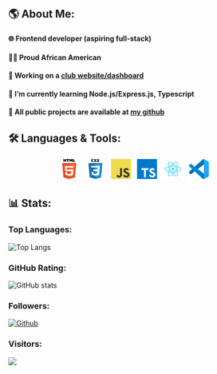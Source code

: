 ## 🌎 About Me:

#### 🌐 Frontend developer (aspiring full-stack)

#### ✌🏾 Proud African American

#### 🔧 Working on a [club website/dashboard](https://github.com/XavierTheCreator1/nhspc)

#### 🔎 I’m currently learning **Node.js/Express.js, Typescript**

#### 👀 All public projects are available at [my github](https://github.com/XavierTheCreator1?tab=repositories)

## 🛠️ Languages & Tools:
<p align="center">
  <img src="https://raw.githubusercontent.com/github/explore/80688e429a7d4ef2fca1e82350fe8e3517d3494d/topics/html/html.png" alt="HTML" height="40" style="vertical-align:top; margin:4px">
  <img src="https://raw.githubusercontent.com/github/explore/80688e429a7d4ef2fca1e82350fe8e3517d3494d/topics/css/css.png" alt="CSS" height="40" style="vertical-align:top; margin:4px">
  <img src="https://raw.githubusercontent.com/github/explore/80688e429a7d4ef2fca1e82350fe8e3517d3494d/topics/javascript/javascript.png" alt="JavaScript" height="40" style="vertical-align:top; margin:4px">
  <img src="https://raw.githubusercontent.com/github/explore/80688e429a7d4ef2fca1e82350fe8e3517d3494d/topics/typescript/typescript.png" alt="TypeScript" height="40" style="vertical-align:top; margin:4px">
  <img src="  https://raw.githubusercontent.com/github/explore/80688e429a7d4ef2fca1e82350fe8e3517d3494d/topics/react/react.png" alt="React" height="40" style="vertical-align:top; margin:4px">
  <img src="https://raw.githubusercontent.com/github/explore/80688e429a7d4ef2fca1e82350fe8e3517d3494d/topics/visual-studio-code/visual-studio-code.png" alt="VS Code" height="40" style="vertical-align:top; margin:4px">
</p>

## 📊 Stats:

### Top Languages:
![Top Langs](https://github-readme-stats.vercel.app/api/top-langs/?username=XavierTheCreator1&theme=midnight-purple)


### GitHub Rating:
![GitHub stats](https://github-readme-stats.vercel.app/api?username=XavierTheCreator1&show_icons=true&theme=midnight-purple)

### Followers:
[![Github](https://img.shields.io/github/followers/XavierTheCreator1?label=Follow&style=social)](https://github.com/XavierTheCreator1)

### Visitors:
![](https://visitor-badge.laobi.icu/badge?page_id=XavierTheCreator1.XavierTheCreator1)
